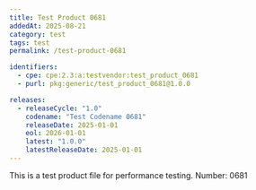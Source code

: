 ```yaml
---
title: Test Product 0681
addedAt: 2025-08-21
category: test
tags: test
permalink: /test-product-0681

identifiers:
  - cpe: cpe:2.3:a:testvendor:test_product_0681
  - purl: pkg:generic/test_product_0681@1.0.0

releases:
  - releaseCycle: "1.0"
    codename: "Test Codename 0681"
    releaseDate: 2025-01-01
    eol: 2026-01-01
    latest: "1.0.0"
    latestReleaseDate: 2025-01-01
---
```


This is a test product file for performance testing. Number: 0681
